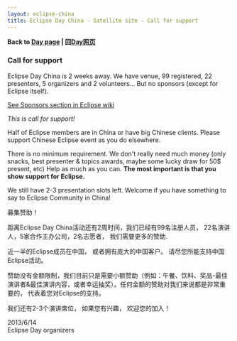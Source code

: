 ```yaml
---
layout: eclipse-china
title: Eclipse Day China - Satellite site - Call for support
---
```


<p><b>Back to <a href="/Day/">Day page</a> | 回<a href="/Day/">Day网页</a></b></p>

### Call for support

Eclipse Day China is 2 weeks away. We have venue, 99 registered, 22 presenters, 5 organizers and 2 volunteers... But no sponsors (except for Eclipse itself).

[See Sponsors section in Eclipse wiki](http://wiki.eclipse.org/Eclipse_Day_China#Sponsors_.E8.B5.9E.E5.8A.A9)

*This is call for support!* 

Half of Eclipse members are in China or have big Chinese clients. Please support Chinese Eclipse event as you do elsewhere.

There is no minimum requirement. 
We don't really need much money (only snacks, best presenter & topics awards, maybe some lucky draw for 50$ present, etc)
Help as much as you can. **The most important is that you show support for Eclipse.**

We still have 2-3 presentation slots left. Welcome if you have something to say to Eclipse Community in China!

募集赞助！

距离Eclipse Day China活动还有2周时间，我们已经有99名注册人员， 22名演讲人，5家合作主办公司，2名志愿者， 我们需要更多的赞助.

近一半的Eclipse成员在中国， 或者拥有庞大的中国客户。 请尽您所能支持中国Eclipse活动。

赞助没有金额限制，我们目前只是需要小额赞助（例如：午餐、饮料、奖品-最佳演讲者&最佳演讲内容，或者幸运抽奖）。任何金额的赞助对我们来说都是非常重要的， 代表着您对Eclipse的支持。

我们还有2-3个演讲席位， 如果您有兴趣， 欢迎您的加入！ 

2013/6/14  
Eclipse Day organizers